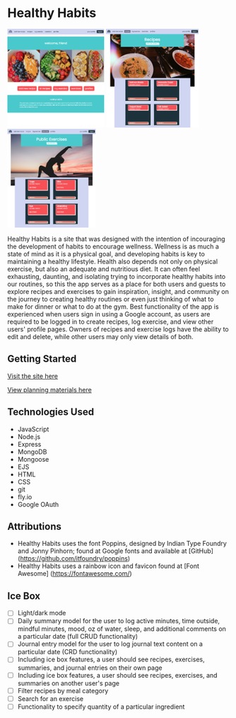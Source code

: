 # Healthy Habits

<img src="./public/assets/home-page.png" alt="Home Page with a welcome message and three pictures of meals" width="219">
<img src="./public/assets/recipes-page.png" alt="Recipes page displaying all recipes to the user" width="210">
<img src="./public/assets/exercise-page.png" alt="Public exercises page displaying to the user exercise logs that other users have made public" width="200">  


Healthy Habits is a site that was designed with the intention of incouraging the development of habits to encourage wellness. Wellness is as much a state of mind as it is a physical goal, and developing habits is key to maintaining a healthy lifestyle. Health also depends not only on physical exercise, but also an adequate and nutritious diet. It can often feel exhausting, daunting, and isolating trying to incorporate healthy habits into our routines, so this the app serves as a place for both users and guests to explore recipes and exercises to gain inspiration, insight, and community on the journey to creating healthy routines or even just thinking of what to make for dinner or what to do at the gym. Best functionality of the app is experienced when users sign in using a Google account, as users are required to be logged in to create recipes, log exercise, and view other users' profile pages. Owners of recipes and exercise logs have the ability to edit and delete, while other users may only view details of both.  

## Getting Started
[Visit the site here](https://healthy-habits.fly.dev)

[View planning materials here](https://trello.com/b/VOxKvWOq/healthy-habits)

## Technologies Used

- JavaScript 
- Node.js
- Express 
- MongoDB 
- Mongoose 
- EJS
- HTML 
- CSS 
- git 
- fly.io
- Google OAuth

## Attributions 

- Healthy Habits uses the font Poppins, designed by Indian Type Foundry and Jonny Pinhorn; found at Google fonts and available at [GitHub] (https://github.com/itfoundry/poppins)
- Healthy Habits uses a rainbow icon and favicon found at [Font Awesome] (https://fontawesome.com/)

## Ice Box

- [ ] Light/dark mode
- [ ] Daily summary model for the user to log active minutes, time outside, mindful minutes, mood, oz of water, sleep, and additional comments on a particular date (full CRUD functionality)
- [ ] Journal entry model for the user to log journal text content on a particular date (CRD functionality) 
- [ ] Including ice box features, a user should see recipes, exercises, summaries, and journal entries on their own page
- [ ] Including ice box features, a user should see recipes, exercises, and summaries on another user's page 
- [ ] Filter recipes by meal category
- [ ] Search for an exercise 
- [ ] Functionality to specify quantity of a particular ingredient